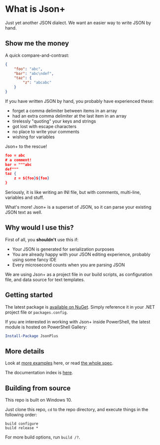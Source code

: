 What is Json+
=============
Just yet another JSON dialect. We want an easier way to write JSON by hand.


Show me the money
-----------------
A quick compare-and-contrast:

```JSON
{
    "foo": "abc",
    "bar": "abc\ndef",
    "taz": {
        "z": "abcabc"
    }
}
```

If you have written JSON by hand, you probably have experienced these:

- forget a comma delimiter between items in an array
- had an extra comma delimiter at the last item in an array
- tirelessly "quoting" your keys and strings
- got lost with escape characters
- no place to write your comments
- wishing for variables

Json+ to the rescue!

```JSON
foo = abc
# a comment!
bar = """abc
def"""
taz {
    z = ${foo}${foo}
}
```

Seriously, it is like writing an INI file, but with comments, multi-line, variables and stuff.

What's more! Json+ is a superset of JSON, so it can parse your existing JSON text as well.


Why would I use this?
---------------------
First of all, you **shouldn't** use this if:
- Your JSON is generated for serialization purposes
- You are already happy with your JSON editing experience, probably using some fancy IDE
- Every microsecond counts when you are parsing JSON

We are using Json+ as a project file in our build scripts, as configuration file, and data source for text templates.


Getting started
---------------
The latest package is [available on NuGet](https://www.nuget.org/packages/Lizoc.JsonPlus). Simply reference it in your .NET project file or `packages.config`.

If you are interested in working with Json+ inside PowerShell, the latest module is hosted on PowerShell Gallery:

```PowerShell
Install-Package JsonPlus
```


More details
------------
Look at [more examples](./docs/example.md) here, or read [the whole spec](./docs/spec.md).

The documentation index is [here](./docs/README.md).


Building from source
--------------------
This repo is built on Windows 10.

Just clone this repo, `cd` to the repo directory, and execute things in the following order:

```batch
build configure
build release *
```

For more build options, run `build /?`.
